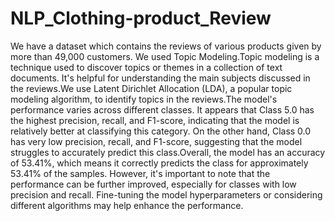 # NLP_Clothing-product_Review

We have a dataset which contains the reviews of various products given by more than 49,000 customers. We used Topic Modeling.Topic modeling is a technique used to discover topics or themes in a collection of text documents. It's helpful for understanding the main subjects discussed in the reviews.We use Latent Dirichlet Allocation (LDA), a popular topic modeling algorithm, to identify topics in the reviews.The model's performance varies across different classes. It appears that Class 5.0 has the highest precision, recall, and F1-score, indicating that the model is relatively better at classifying this category. On the other hand, Class 0.0 has very low precision, recall, and F1-score, suggesting that the model struggles to accurately predict this class.Overall, the model has an accuracy of 53.41%, which means it correctly predicts the class for approximately 53.41% of the samples. However, it's important to note that the performance can be further improved, especially for classes with low precision and recall. Fine-tuning the model hyperparameters or considering different algorithms may help enhance the performance.
